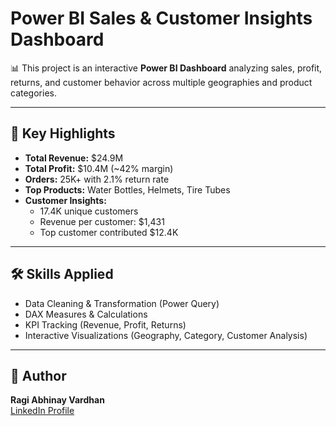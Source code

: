 
# Power BI Sales & Customer Insights Dashboard  

📊 This project is an interactive **Power BI Dashboard** analyzing sales, profit, returns, and customer behavior across multiple geographies and product categories.  

---

## 🚀 Key Highlights
- **Total Revenue:** $24.9M  
- **Total Profit:** $10.4M (~42% margin)  
- **Orders:** 25K+ with 2.1% return rate  
- **Top Products:** Water Bottles, Helmets, Tire Tubes  
- **Customer Insights:**  
  - 17.4K unique customers  
  - Revenue per customer: $1,431  
  - Top customer contributed $12.4K  

---

## 🛠 Skills Applied
- Data Cleaning & Transformation (Power Query)  
- DAX Measures & Calculations  
- KPI Tracking (Revenue, Profit, Returns)  
- Interactive Visualizations (Geography, Category, Customer Analysis)  


---

## 👤 Author
**Ragi Abhinay Vardhan**  
[LinkedIn Profile](www.linkedin.com/in/abhinay-vardhan-575076213)  
